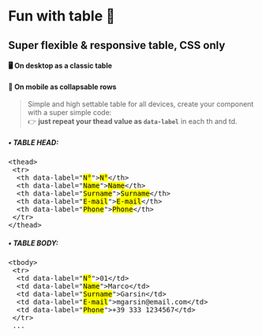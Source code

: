 # Fun with table 🏓
## Super flexible & responsive table, CSS only

#### 🖥️ On desktop as a classic table 
#### 📱 On mobile as collapsable rows

> Simple and high settable table for all devices, create your component with a super simple code: <br>
> 👉 **just repeat your thead value as `data-label`** in each th and td.

##### • TABLE HEAD:
<pre>
&lt;thead&gt;
 &lt;tr&gt;
  &lt;th data-label=&quot;<mark>N&deg;</mark>&quot;&gt;<mark>N&deg;</mark>&lt;/th&gt;
  &lt;th data-label=&quot;<mark>Name</mark>&quot;&gt;<mark>Name</mark>&lt;/th&gt;
  &lt;th data-label=&quot;<mark>Surname</mark>&quot;&gt;<mark>Surname</mark>&lt;/th&gt;
  &lt;th data-label=&quot;<mark>E-mail</mark>&quot;&gt;<mark>E-mail</mark>&lt;/th&gt;
  &lt;th data-label=&quot;<mark>Phone</mark>&quot;&gt;<mark>Phone</mark>&lt;/th&gt;
 &lt;/tr&gt;
&lt;/thead&gt;
</pre>

##### • TABLE BODY:
<pre>
&lt;tbody&gt;
 &lt;tr&gt;
  &lt;td data-label=&quot;<mark>N&deg;</mark>&quot;&gt;01&lt;/td&gt;
  &lt;td data-label=&quot;<mark>Name</mark>&quot;&gt;Marco&lt;/td&gt;
  &lt;td data-label=&quot;<mark>Surname</mark>&quot;&gt;Garsin&lt;/td&gt;
  &lt;td data-label=&quot;<mark>E-mail</mark>&quot;&gt;mgarsin@email.com&lt;/td&gt;
  &lt;td data-label=&quot;<mark>Phone</mark>&quot;&gt;+39 333 1234567&lt;/td&gt;
 &lt;/tr&gt;
 ...
</pre>
